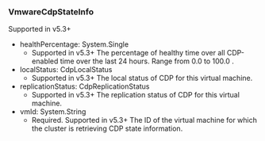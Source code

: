 ### VmwareCdpStateInfo
Supported in v5.3+

- healthPercentage: System.Single
  - Supported in v5.3+
The percentage of healthy time over all CDP-enabled time over the last 24 hours. Range from 0.0 to 100.0 .
- localStatus: CdpLocalStatus
  - Supported in v5.3+
The local status of CDP for this virtual machine.
- replicationStatus: CdpReplicationStatus
  - Supported in v5.3+
The replication status of CDP for this virtual machine.
- vmId: System.String
  - Required. Supported in v5.3+
The ID of the virtual machine for which the cluster is retrieving CDP state information.
